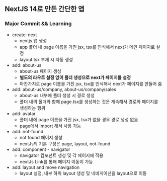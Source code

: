 ## NextJS 14로 만든 간단한 앱

### Major Commit && Learning
- create: next
    - nextjs 앱 생성
    - app 폴더 내 page 이름을 가진 jsx, tsx를 인식해서 next가 메인 페이지로 설정
    - layout.tsx 부재 시 자동 생성
- add: about-us
    - about-us 페이지 생성
    - <b>별도의 라우트 설정 없이 폴더 생성으로 next가 페이지를 설정</b>
    - 마찬가지로 page 이름을 가진 jsx, tsx를 인식해서 next가 페이지를 만들어 줌
- add: about-us/company, about-us/company/sales
    - about-us 내부에 폴더 생성 시 경로 생성
    - 폴더 내의 폴더와 함께 page.tsx를 생성하는 것은 계속해서 경로와 페이지를 생성하는 행위
- add: avatar
    - 폴더 내에 page 이름을 가진 jsx, tsx가 없을 경우 경로 생성 없음
    - page에서 import 해서 사용 가능
- add: not-found
    - not found 페이지 생성
    - nextJs의 기본 구성은 page, layout, not-found
- add: component - navigator
    - navigator 컴포넌트 생성 및 각 페이지에 적용
    - nextJs Link를 통해 페이지 이동이 가능
- add: layout and move navigation
    - layout 설정, 내부 하위 layout 생성 및 네비게이션을 layout으로 이동
